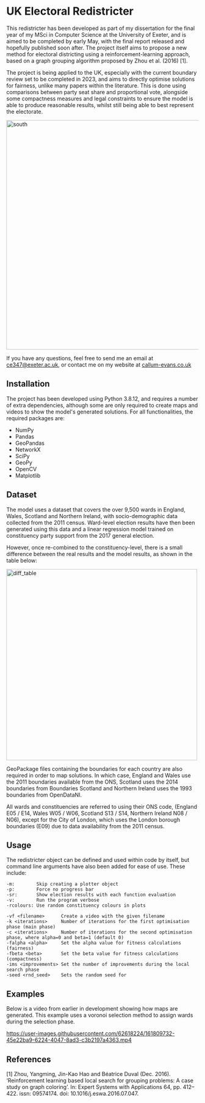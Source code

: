 
# UK Electoral Redistricter

This redistricter has been developed as part of my dissertation for the final year of my MSci in Computer Science at the University of Exeter, and is aimed to be completed by early May, with the final report released and hopefully published soon after. The project itself aims to propose a new method for electoral districting using a reinforcement-learning approach, based on a graph grouping algorithm proposed by Zhou et al. (2016) [1].

The project is being applied to the UK, especially with the current boundary review set to be completed in 2023, and aims to directly optimise solutions for fairness, unlike many papers within the literature. This is done using comparisons between party seat share and proportional vote, alongside some compactness measures and legal constraints to ensure the model is able to produce reasonable results, whilst still being able to best represent the electorate.

<img width="600" alt="south" src="https://user-images.githubusercontent.com/62618224/161809829-1a0d43fb-a570-40de-a3ea-a2b02b6a2361.png">

If you have any questions, feel free to send me an email at ce347@exeter.ac.uk, or contact me on my website at [callum-evans.co.uk](https://callum-evans.co.uk/)

## Installation

The project has been developed using Python 3.8.12, and requires a number of extra dependencies, although some are only required to create maps and videos to show the model's generated solutions. For all functionalities, the required packages are:
- NumPy
- Pandas
- GeoPandas
- NetworkX
- SciPy
- GeoPy
- OpenCV
- Matplotlib

## Dataset

The model uses a dataset that covers the over 9,500 wards in England, Wales, Scotland and Northern Ireland, with socio-demographic data collected from the 2011 census. Ward-level election results have then been generated using this data and a linear regression model trained on constituency party support from the 2017 general election.

However, once re-combined to the constituency-level, there is a small difference between the real results and the model results, as shown in the table below:

<img width="500" alt="diff_table" src="https://user-images.githubusercontent.com/62618224/161809783-ac13c34f-ce49-4381-bb4b-b08fcf13165b.png">

GeoPackage files containing the boundaries for each country are also required in order to map solutions. In which case, England and Wales use the 2011 boundaries available from the ONS, Scotland uses the 2014 boundaries from Boundaries Scotland and Northern Ireland uses the 1993 boundaries from OpenDataNI.

All wards and constituencies are referred to using their ONS code, (England E05 / E14, Wales W05 / W06, Scotland S13 / S14, Northern Ireland N08 / N06), except for the City of London, which uses the London borough boundaries (E09) due to data availability from the 2011 census.

## Usage

The redistricter object can be defined and used within code by itself, but command line arguments have also been added for ease of use. These include:

    -m:        Skip creating a plotter object
    -p:        Force no progress bar
    -sr:       Show election results with each function evaluation
    -v:        Run the program verbose
    -rcolours: Use random constituency colours in plots
    
    -vf <filename>      Create a video with the given filename
    -k <iterations>     Number of iterations for the first optimisation phase (main phase)
    -c <iterations>     Number of iterations for the second optimisation phase, where alpha=0 and beta=1 (default 0)
    -falpha <alpha>     Set the alpha value for fitness calculations (fairness)
    -fbeta <beta>       Set the beta value for fitness calculations (compactness)
    -ims <improvements> Set the number of improvements during the local search phase
    -seed <rnd_seed>    Sets the random seed for 
    
## Examples

Below is a video from earlier in development showing how maps are generated. This example uses a voronoi selection method to assign wards during the selection phase.

https://user-images.githubusercontent.com/62618224/161809732-45e22ba9-6224-4047-8ad3-c3b2197a4363.mp4

## References

[1] Zhou, Yangming, Jin-Kao Hao and Béatrice Duval (Dec. 2016). ‘Reinforcement learning based local search for grouping problems: A case study on graph coloring’. In: Expert Systems with Applications 64, pp. 412–422. issn: 09574174. doi: 10.1016/j.eswa.2016.07.047.
